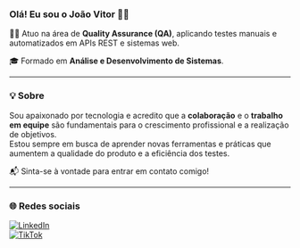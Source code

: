 ### Olá! Eu sou o João Vitor 👋🏽

👨‍💻 Atuo na área de **Quality Assurance (QA)**, aplicando testes manuais e automatizados em APIs REST e sistemas web.

🎓 Formado em **Análise e Desenvolvimento de Sistemas**.

---

### 💡 Sobre

Sou apaixonado por tecnologia e acredito que a **colaboração** e o **trabalho em equipe** são fundamentais para o crescimento profissional e a realização de objetivos.  
Estou sempre em busca de aprender novas ferramentas e práticas que aumentem a qualidade do produto e a eficiência dos testes.

📬 Sinta-se à vontade para entrar em contato comigo!

---

### 🌐 Redes sociais

[![LinkedIn](https://img.shields.io/badge/LinkedIn-0077B5?style=for-the-badge&logo=linkedin&logoColor=white)](https://www.linkedin.com/in/jo%C3%A3o-vitor-ferrer-do-nascimento-10bb68226/)  
[![TikTok](https://img.shields.io/badge/TikTok-000000?style=for-the-badge&logo=tiktok&logoColor=white)](https://www.tiktok.com/@devjvferrer)



